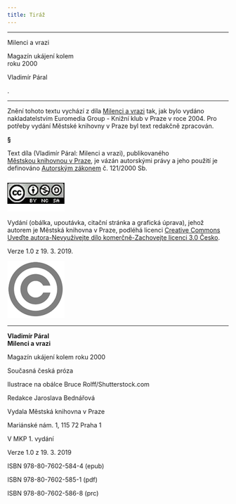 ```yaml
---
title: Tiráž
---
```


***

Milenci a vrazi

Magazín ukájení kolem  
roku 2000

Vladimír Páral

  

.


***

Znění tohoto textu vychází z díla [Milenci a vrazi](https://search.mlp.cz/cz/titul/milenci-a-vrazi/2419500/) tak, jak bylo vydáno nakladatelstvím Euromedia Group - Knižní klub v Praze v roce 2004. Pro potřeby vydání Městské knihovny v Praze byl text redakčně zpracován.

**§**

Text díla (Vladimír Páral: Milenci a vrazi), publikovaného [Městskou knihovnou v Praze](https://www.mlp.cz/cz/), je vázán autorskými právy a jeho použití je definováno [Autorským zákonem](https://www.mkcr.cz/predpisy-zakonu-709.html) č. 121/2000 Sb.

[![image001.jpg](./resources/image001_fmt.png)](https://creativecommons.org/licenses/by-nc-sa/3.0/cz/)

Vydání (obálka, upoutávka, citační stránka a grafická úprava), jehož autorem je Městská knihovna v Praze, podléhá licenci [Creative Commons Uveďte autora-Nevyužívejte dílo komerčně-Zachovejte licenci 3.0 Česko](https://creativecommons.org/licenses/by-nc-sa/3.0/cz/).

  

Verze 1.0 z 19. 3. 2019.

  

![image002.jpg](./resources/image002_fmt.png)


***

**Vladimír Páral  
Milenci a vrazi**

Magazín ukájení kolem roku 2000

  

Současná česká próza

  

Ilustrace na obálce Bruce Rolff/Shutterstock.com

  

Redakce Jaroslava Bednářová

  

Vydala Městská knihovna v Praze

  

Mariánské nám. 1, 115 72 Praha 1

  

V MKP 1. vydání

  

Verze 1.0 z 19. 3. 2019

  

ISBN 978-80-7602-584-4 (epub)

  

ISBN 978-80-7602-585-1 (pdf)

  

ISBN 978-80-7602-586-8 (prc)
